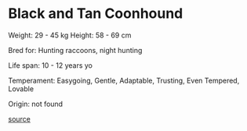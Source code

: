 # Black and Tan Coonhound

Weight: 29 - 45 kg
Height: 58 - 69 cm

Bred for: Hunting raccoons, night hunting

Life span: 10 - 12 years yo

Temperament: Easygoing, Gentle, Adaptable, Trusting, Even Tempered, Lovable

Origin: not found

[source](https://api.thedogapi.com/v1/breeds/43)
